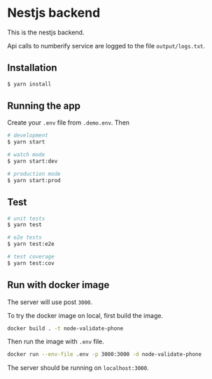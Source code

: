 # Nestjs backend

This is the nestjs backend.

Api calls to numberify service are logged to the file `output/logs.txt`.

## Installation

```bash
$ yarn install
```

## Running the app

Create your `.env` file from `.demo.env`.
Then

```bash
# development
$ yarn start

# watch mode
$ yarn start:dev

# production mode
$ yarn start:prod
```

## Test

```bash
# unit tests
$ yarn test

# e2e tests
$ yarn test:e2e

# test coverage
$ yarn test:cov
```

## Run with docker image

The server will use post `3000`.

To try the docker image on local, first build the image.

```bash
docker build . -t node-validate-phone
```

Then run the image with `.env` file.

```bash
docker run --env-file .env -p 3000:3000 -d node-validate-phone
```

The server should be running on `localhost:3000`.